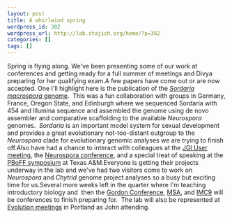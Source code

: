 ```yaml
---
layout: post
title: A whirlwind spring
wordpress_id: 382
wordpress_url: http://lab.stajich.org/home/?p=382
categories: []
tags: []
---
```

Spring is flying along. We've been presenting some of our work at conferences and getting ready for a full summer of meetings and Divya preparing for her qualifying exam.A few papers have come out or are now accepted. One I'll highlight here is the publication of the _[Sordaria macrospora](http://dx.doi.org/10.1371/journal.pgen.1000891)_[ genome](http://dx.doi.org/10.1371/journal.pgen.1000891).  This was a fun collaboration with groups in Germany, France, Oregon State, and Edinburgh where we sequenced Sordaria with 454 and Illumina sequence and assembled the genome using de novo assembler and comparative scaffolding to the available _Neurospora_ genomes.  _Sordaria_ is an important model system for sexual development and provides a great evolutionary not-too-distant outgroup to the _Neurospora_ clade for evolutionary genomic analyses we are trying to finish off.Also have had a chance to interact with colleagues at the [JGI User meeting](http://www.jgi.doe.gov/meetings/usermeeting/), the [Neurospora conference](http://www.fgsc.net/asil2010/neurospora_2010.htm), and a special treat of speaking at the [PBoFF symposium](http://pboff.tamu.edu/Site/Welcome.html) at Texas A&amp;M.Everyone is getting their projects underway in the lab and we've had two visitors come to work on _Neurospora_ and _Chytrid_ genome project analyses so a busy but exciting time for us.Several more weeks left in the quarter where I'm teaching introductory biology and  then the [Gordon Conference](http://www.grc.org/programs.aspx?year=2010&program=fungal), [MSA](http://www.ca.uky.edu/msaisefg/), and [IMC9](http://www.imc9.info/) will be conferences to finish preparing for.  The lab will also be represented at [Evolution meetings](http://www.evolutionsociety.org/SSE2010/) in Portland as John attending.
